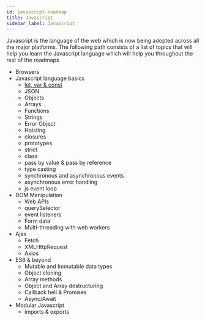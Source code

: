 ```yaml
---
id: javascript-roadmap
title: Javascript
sidebar_label: Javascript
---
```


Javascript is the language of the web which is now being adopted across all the major platforms. The following path consists of a list of topics that will help you learn the Javascript language which will help you throughout the rest of the roadmaps

- Browsers
- Javascript language basics
  - [let, var & const](./references/let-var-const.md)
  - JSON
  - Objects
  - Arrays
  - Functions
  - Strings
  - Error Object
  - Hoisting
  - closures
  - prototypes
  - strict
  - class
  - pass by value & pass by reference
  - type casting
  - synchronous and asynchronous events
  - asynchronous error handling
  - js event loop
- DOM Manipulation
  - Web APIs
  - querySelector
  - event listeners
  - Form data
  - Multi-threading with web workers
- Ajax
  - Fetch
  - XMLHttpRequest
  - Axios
- ES6 & beyond
  - Mutable and Immutable data types
  - Object cloning
  - Array methods
  - Object and Array destructuring
  - Callback hell & Promises
  - Async/Await
- Modular Javascript
  - imports & exports
